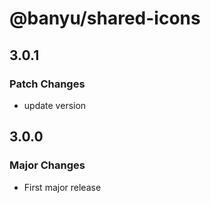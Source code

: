 # @banyu/shared-icons

## 3.0.1

### Patch Changes

- update version

## 3.0.0

### Major Changes

- First major release
